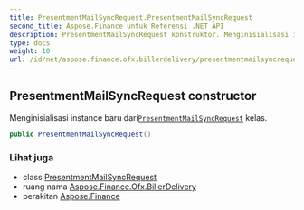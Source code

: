 ```yaml
---
title: PresentmentMailSyncRequest.PresentmentMailSyncRequest
second_title: Aspose.Finance untuk Referensi .NET API
description: PresentmentMailSyncRequest konstruktor. Menginisialisasi instance baru dariPresentmentMailSyncRequest kelas.
type: docs
weight: 10
url: /id/net/aspose.finance.ofx.billerdelivery/presentmentmailsyncrequest/presentmentmailsyncrequest/
---
```

## PresentmentMailSyncRequest constructor

Menginisialisasi instance baru dari[`PresentmentMailSyncRequest`](../) kelas.

```csharp
public PresentmentMailSyncRequest()
```

### Lihat juga

* class [PresentmentMailSyncRequest](../)
* ruang nama [Aspose.Finance.Ofx.BillerDelivery](../../presentmentmailsyncrequest/)
* perakitan [Aspose.Finance](../../../)


